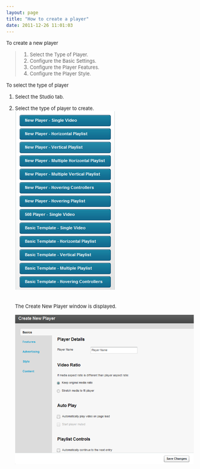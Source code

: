 ```yaml
---
layout: page
title: "How to create a player"
date: 2011-12-26 11:01:03
---
```


<span class="mce-procedure" style="font-size: small;">To create a new player</span>  
  


> 1.  <span style="font-size: small;">Select the Type of Player.</span>
> 2.  <span style="font-size: small;">Configure the Basic Settings.</span>
> 3.  <span style="font-size: small;">Configure the Player Features.</span>
> 4.  <span style="font-size: small;">Configure the Player Style.</span>

<span class="mce-procedure" style="font-size: small;">To select the type of player</span>

1.  <span style="font-size: small;">Select the Studio tab. </span>

2.  <span style="font-size: small;">Select the type of player to create.<br /><img src="../../assets/1057">
    
    <span style="font-family: David CLM Medium; font-size: medium;"><span style="font-size: small;"></span></span><span style="font-size: small;"><br />The Create New Player window is displayed.</span><span style="font-family: David CLM Medium; font-size: medium;"><span style="font-size: small;"></span><br /></span>
    
    <span style="font-family: David CLM Medium; font-size: medium;"><img src="../../assets/134">
    
     